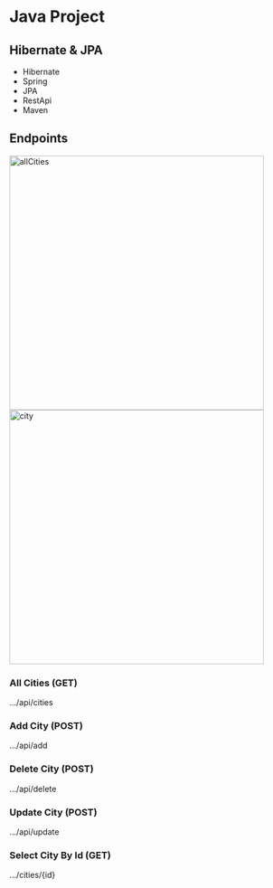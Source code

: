 # Java Project

## Hibernate & JPA

<ul>
    <li>Hibernate</li>
    <li>Spring</li>
    <li>JPA</li>
    <li>RestApi</li>
    <li>Maven</li>
</ul>

## Endpoints

 <a href="#" target="_blank"> <img src="https://github.com/xkendx/Java/blob/main/projects/imgs/allCities.jpeg"  alt="allCities" height="450"/> </a>
 <a href="#" target="_blank"> <img src="https://github.com/xkendx/Java/blob/main/projects/imgs/searchWithId.jpg"  alt="city" height="450"/> </a>


### All Cities (GET)
.../api/cities

### Add City (POST)
.../api/add

### Delete City (POST)
.../api/delete

### Update City (POST)
.../api/update

### Select City By Id (GET)
.../cities/{id}
